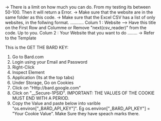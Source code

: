 -> There is a limit on how much you can do. From my testing its between 50-100. Then it will return a Error.
-> Make sure that the website are in the same folder as this code.
-> Make sure that the Excel CSV has a list of only websites, in the follwing format.
  ...........
  Colum 1 : Website --> Have this title on the First Row and Columme or Remove "next(csv_reader)" from the code. Up to you.
  Colum 2 : Your Website that you want to do
  ........
  -> Refer to the Template

This is the GET THE BARD KEY:
 1) Go to Bard.com 
 2) Login using your Email and Password
 3) Right-Click
 4) Inspect Element
 5) Application (Its at the top tabs)
 6) Under Storage, Go on Cookies
 7) Click on "Http://bard.google.com"
 8) Click on "__Secure-1PSID". IMPORTANT: THE VALUES OF THE COOKIE MUST END WITH A PERIOD.
 9) Copy the Value and paste below into varible "os.environ["_BARD_API_KEY"]". Eg os.environ["_BARD_API_KEY"] = "Your Cookie Value". Make Sure they have speach marks there.


 
